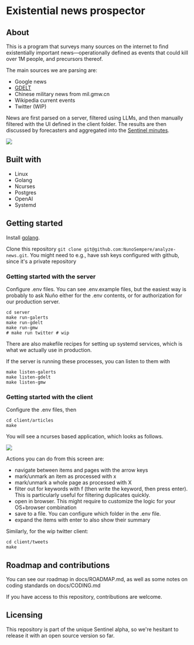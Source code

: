 # Existential news prospector   

## About 

This is a program that surveys many sources on the internet to find existentially important news—operationally defined as events that could kill over 1M people, and precursors thereof. 

The main sources we are parsing are:

- Google news
- [GDELT](https://www.gdeltproject.org/)
- Chinese military news from mil.gmw.cn 
- Wikipedia current events
- Twitter (WIP)

News are first parsed on a server, filtered using LLMs, and then manually filtered with the UI defined in the client folder. The results are then discussed by forecasters and aggregated into the [Sentinel minutes](https://blog.sentinel-team.org/).

![](./docs/imgs/architecture.png)

## Built with

- Linux
- Golang
- Ncurses
- Postgres
- OpenAI
- Systemd 

## Getting started

Install [golang](https://go.dev/). 

Clone this repository `git clone git@github.com:NunoSempere/analyze-news.git`. You might need to e.g., have ssh keys configured with github, since it's a private repository

### Getting started with the server

Configure .env files. You can see .env.example files, but the easiest way is probably to ask Nuño either for the .env contents, or for authorization for our production server.

```
cd server
make run-galerts
make run-gdelt
make run-gmw
# make run twitter # wip 
```

There are also makefile recipes for setting up systemd services, which is what we actually use in production.

If the server is running these processes, you can listen to them with

```
make listen-galerts
make listen-gdelt
make listen-gmw
```

### Getting started with the client

Configure the .env files, then 

```
cd client/articles
make 
```

You will see a ncurses based application, which looks as follows.

![](./docs/imgs/client.png)

Actions you can do from this screen are:

- navigate between items and pages with the arrow keys
- mark/unmark an item as processed with x
- mark/unmark a whole page as processed with X
- filter out for keywords with f (then write the keyword, then press enter). This is particularly useful for filtering duplicates quickly.
- open in browser. This might require to customize the logic for your OS+browser combination
- save to a file. You can configure which folder in the .env file.
- expand the items with enter to also show their summary

Similarly, for the wip twitter client:

```
cd client/tweets
make 
```

## Roadmap and contributions

You can see our roadmap in docs/ROADMAP.md, as well as some notes on coding standards on docs/CODING.md 

If you have access to this repository, contributions are welcome. 

## Licensing

This repository is part of the unique Sentinel alpha, so we're hesitant to release it with an open source version so far.
